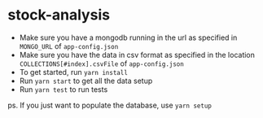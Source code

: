 # stock-analysis
- Make sure you have a mongodb running in the url as specified in `MONGO_URL` of `app-config.json`
- Make sure you have the data in csv format as specified in the location `COLLECTIONS[#index].csvFile` of `app-config.json`
- To get started, run `yarn install`
- Run `yarn start` to get all the data setup
- Run `yarn test` to run tests

ps. If you just want to populate the database, use `yarn setup`